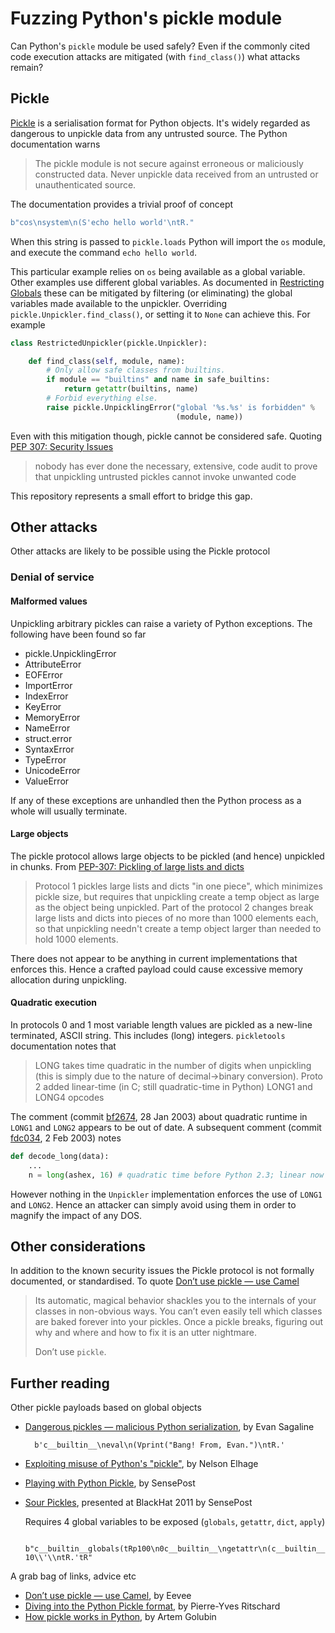 # Fuzzing Python's pickle module

Can Python's `pickle` module be used safely? Even if the commonly cited code
execution attacks are mitigated (with `find_class()`) what attacks remain?

## Pickle

[Pickle] is a serialisation format for Python objects. It's widely regarded
as dangerous to unpickle data from any untrusted source. The Python
documentation warns

[pickle]: https://docs.python.org/3/library/pickle.html
[how pickle works in python]: https://rushter.com/blog/pickle-serialization-internals/

> The pickle module is not secure against erroneous or maliciously
> constructed data. Never unpickle data received from an untrusted
> or unauthenticated source.

The documentation provides a trivial proof of concept

```python
b"cos\nsystem\n(S'echo hello world'\ntR."
```

When this string is passed to `pickle.loads` Python will import the `os`
module, and execute the command `echo hello world`.

This particular example relies on `os` being available as a global variable.
Other examples use different global variables. As documented in
[Restricting Globals] these can be mitigated by filtering (or eliminating)
the global variables made available to the unpickler. Overriding
`pickle.Unpickler.find_class()`, or setting it to `None` can achieve this.
For example

[restricting globals]: https://docs.python.org/3/library/pickle.html#restricting-globals

```python
class RestrictedUnpickler(pickle.Unpickler):

    def find_class(self, module, name):
        # Only allow safe classes from builtins.
        if module == "builtins" and name in safe_builtins:
            return getattr(builtins, name)
        # Forbid everything else.
        raise pickle.UnpicklingError("global '%s.%s' is forbidden" %
                                     (module, name))
```

Even with this mitigation though, pickle cannot be considered safe. Quoting
[PEP 307: Security Issues]

> nobody has ever done the necessary, extensive, code audit to prove that unpickling untrusted pickles cannot invoke unwanted code

[PEP 307: Security Issues]: https://www.python.org/dev/peps/pep-0307/#security-issues

This repository represents a small effort to bridge this gap.

## Other attacks

Other attacks are likely to be possible using the Pickle protocol

### Denial of service

#### Malformed values

Unpickling arbitrary pickles can raise a variety of Python exceptions. The following
have been found so far

- pickle.UnpicklingError
- AttributeError
- EOFError
- ImportError
- IndexError
- KeyError
- MemoryError
- NameError
- struct.error
- SyntaxError
- TypeError
- UnicodeError
- ValueError

If any of these exceptions are unhandled then the Python process as a whole
will usually terminate.

#### Large objects

The pickle protocol allows large objects to be pickled (and hence) unpickled
in chunks. From [PEP-307: Pickling of large lists and dicts]

> Protocol 1 pickles large lists and dicts "in one piece", which minimizes
> pickle size, but requires that unpickling create a temp object as large as
> the object being unpickled. Part of the protocol 2 changes break large
> lists and dicts into pieces of no more than 1000 elements each, so that
> unpickling needn't create a temp object larger than needed to hold 1000
> elements.

[PEP-307: Pickling of large lists and dicts]: https://www.python.org/dev/peps/pep-0307/#pickling-of-large-lists-and-dicts

There does not appear to be anything in current implementations
that enforces this. Hence a crafted payload could cause excessive memory
allocation during unpickling.

#### Quadratic execution

In protocols 0 and 1 most variable length values are pickled as a new-line
terminated, ASCII string. This includes (long) integers. `pickletools`
documentation notes that

> LONG takes time quadratic in the number of digits when unpickling
> (this is simply due to the nature of decimal->binary conversion).
> Proto 2 added linear-time (in C; still quadratic-time in Python) LONG1
> and LONG4 opcodes

The comment (commit [bf2674], 28 Jan 2003) about quadratic runtime in `LONG1`
and `LONG2` appears to be out of date. A subsequent comment (commit [fdc034],
2 Feb 2003) notes

```python
def decode_long(data):
    ...
    n = long(ashex, 16) # quadratic time before Python 2.3; linear now
```

However nothing in the `Unpickler` implementation enforces the use of `LONG1`
and `LONG2`. Hence an attacker can simply avoid using them in order to magnify
the impact of any DOS.

[bf2674]: https://github.com/python/cpython/commit/bf2674be0e95787cdeb154091b7377e30b2827bf
[fdc034]: https://github.com/python/cpython/commit/fdc03462b3e0796ae6474da6f0f9844773d1da8f

## Other considerations

In addition to the known security issues the Pickle protocol is not formally
documented, or standardised. To quote [Don’t use pickle — use Camel]

> Its automatic, magical behavior shackles you to the internals of your
> classes in non-obvious ways. You can’t even easily tell which classes
> are baked forever into your pickles. Once a pickle breaks, figuring out
> why and where and how to fix it is an utter nightmare.
>
> Don’t use `pickle`.

## Further reading

Other pickle payloads based on global objects

- [Dangerous pickles — malicious Python serialization], by Evan Sagaline

        b'c__builtin__\neval\n(Vprint("Bang! From, Evan.")\ntR.'

- [Exploiting misuse of Python's "pickle"], by Nelson Elhage
- [Playing with Python Pickle], by SensePost
- [Sour Pickles], presented at BlackHat 2011 by SensePost

  Requires 4 global variables to be exposed (`globals`, `getattr`, `dict`, `apply`)

        b"c__builtin__globals(tRp100\n0c__builtin__\ngetattr\n(c__builtin__\ndict\nS'get'\ntRp101\n0c__builtin__\napply\n(g101\n(g100\nS'loads'\nltRp102\n(S'cos\\nsystem\\n(S\\'sleep 10\\'\\ntR.'tR"

A grab bag of links, advice etc

- [Don’t use pickle — use Camel], by Eevee
- [Diving into the Python Pickle format], by Pierre-Yves Ritschard
- [How pickle works in Python], by Artem Golubin

[Dangerous pickles — malicious Python serialization]: https://intoli.com/blog/dangerous-pickles/
[Diving into the Python Pickle format]: http://spootnik.org/entries/2014/04/05/diving-into-the-python-pickle-formatt/
[Don’t use pickle — use Camel]: https://eev.ee/release/2015/10/15/dont-use-pickle-use-camel/
[Exploiting misuse of Python's "pickle"]: https://blog.nelhage.com/2011/03/exploiting-pickle/
[How pickle works in Python]: https://rushter.com/blog/pickle-serialization-internals/
[Playing with Python Pickle]: https://sensepost.com/blog/2010/playing-with-python-pickle-%231/
[Sour pickles]: https://media.blackhat.com/bh-us-11/Slaviero/BH_US_11_Slaviero_Sour_Pickles_Slides.pdf]
